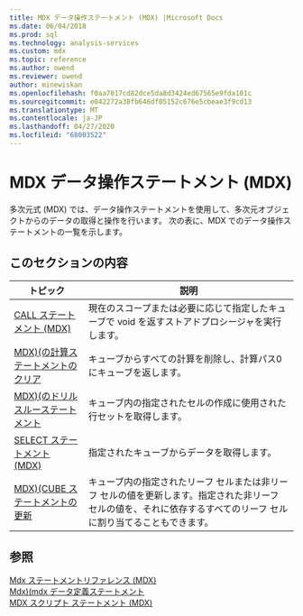 ```yaml
---
title: MDX データ操作ステートメント (MDX) |Microsoft Docs
ms.date: 06/04/2018
ms.prod: sql
ms.technology: analysis-services
ms.custom: mdx
ms.topic: reference
ms.author: owend
ms.reviewer: owend
author: minewiskan
ms.openlocfilehash: f0aa7017cd82dce5da8d3424ed67565e9fda101c
ms.sourcegitcommit: e042272a38fb646df05152c676e5cbeae3f9cd13
ms.translationtype: MT
ms.contentlocale: ja-JP
ms.lasthandoff: 04/27/2020
ms.locfileid: "68003522"
---
```

# <a name="mdx-data-manipulation-statements-mdx"></a>MDX データ操作ステートメント (MDX)


  多次元式 (MDX) では、データ操作ステートメントを使用して、多次元オブジェクトからのデータの取得と操作を行います。 次の表に、MDX でのデータ操作ステートメントの一覧を示します。  
  
## <a name="in-this-section"></a>このセクションの内容  
  
|トピック|説明|  
|-----------|-----------------|  
|[CALL ステートメント &#40;MDX&#41;](../mdx/mdx-data-manipulation-call.md)|現在のスコープまたは必要に応じて指定したキューブで void を返すストアドプロシージャを実行します。|  
|[MDX&#41;&#40;の計算ステートメントのクリア](../mdx/mdx-data-manipulation-clear-calculations.md)|キューブからすべての計算を削除し、計算パス0にキューブを返します。|  
|[MDX&#41;&#40;のドリルスルーステートメント](../mdx/mdx-data-manipulation-drillthrough.md)|キューブ内の指定されたセルの作成に使用された行セットを取得します。|  
|[SELECT ステートメント &#40;MDX&#41;](../mdx/mdx-data-manipulation-select.md)|指定されたキューブからデータを取得します。|  
|[MDX&#41;&#40;CUBE ステートメントの更新](../mdx/mdx-data-manipulation-update-cube.md)|キューブ内の指定されたリーフ セルまたは非リーフ セルの値を更新します。指定された非リーフ セルの値を、それに依存するすべてのリーフ セルに割り当てることもできます。|  
  
## <a name="see-also"></a>参照  
 [Mdx ステートメントリファレンス &#40;MDX&#41;](../mdx/mdx-statement-reference-mdx.md)   
 [Mdx&#41;&#40;mdx データ定義ステートメント](../mdx/mdx-data-definition-statements-mdx.md)   
 [MDX スクリプト ステートメント &#40;MDX&#41;](../mdx/mdx-scripting-statements-mdx.md)  
  
  
